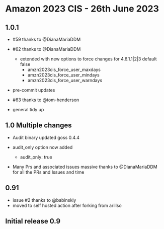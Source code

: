 # Amazon 2023 CIS - 26th June 2023

## 1.0.1

- #59 thanks to @DianaMariaDDM
- #62 thanks to @DianaMariaDDM
  - extended with new options to force changes for 4.6.1.1|2|3 default false
    - amzn2023cis_force_user_maxdays
    - amzn2023cis_force_user_mindays
    - amzn2023cis_force_user_warndays

- pre-commit updates
- #63 thanks to @tom-henderson
- general tidy up

## 1.0 Multiple changes

- Audit binary updated goss 0.4.4
- audit_only option now added
  - audit_only: true

- Many Prs and associated issues
  massive thanks to @DianaMariaDDM for all the PRs and Issues and time

## 0.91

- issue #2 thanks to @babinskiy
- moved to self hosted action after forking from arillso

## Initial release 0.9
